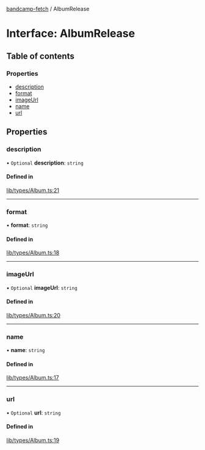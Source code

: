 [bandcamp-fetch](../README.md) / AlbumRelease

# Interface: AlbumRelease

## Table of contents

### Properties

- [description](AlbumRelease.md#description)
- [format](AlbumRelease.md#format)
- [imageUrl](AlbumRelease.md#imageurl)
- [name](AlbumRelease.md#name)
- [url](AlbumRelease.md#url)

## Properties

### description

• `Optional` **description**: `string`

#### Defined in

[lib/types/Album.ts:21](https://github.com/patrickkfkan/bandcamp-fetch/blob/19ec315/src/lib/types/Album.ts#L21)

___

### format

• **format**: `string`

#### Defined in

[lib/types/Album.ts:18](https://github.com/patrickkfkan/bandcamp-fetch/blob/19ec315/src/lib/types/Album.ts#L18)

___

### imageUrl

• `Optional` **imageUrl**: `string`

#### Defined in

[lib/types/Album.ts:20](https://github.com/patrickkfkan/bandcamp-fetch/blob/19ec315/src/lib/types/Album.ts#L20)

___

### name

• **name**: `string`

#### Defined in

[lib/types/Album.ts:17](https://github.com/patrickkfkan/bandcamp-fetch/blob/19ec315/src/lib/types/Album.ts#L17)

___

### url

• `Optional` **url**: `string`

#### Defined in

[lib/types/Album.ts:19](https://github.com/patrickkfkan/bandcamp-fetch/blob/19ec315/src/lib/types/Album.ts#L19)

